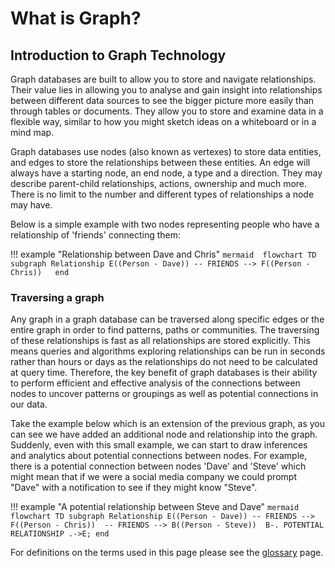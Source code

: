 # What is Graph?

## Introduction to Graph Technology 

Graph databases are built to allow you to store and navigate relationships. Their value lies in allowing you to analyse and gain insight into relationships between different data sources to see the bigger picture more easily than through tables or documents. They allow you to store and examine data in a flexible way, similar to how you might sketch ideas on a whiteboard or in a mind map. 

Graph databases use nodes (also known as vertexes) to store data entities, and edges to store the relationships between these entities. An edge will always have a starting node, an end node, a type and a direction. They may describe parent-child relationships, actions, ownership and much more. There is no limit to the number and different types of relationships a node may have.

Below is a simple example with two nodes representing people who have a relationship of 'friends' connecting them:

!!! example "Relationship between Dave and Chris"
    ```mermaid 
    flowchart TD
        subgraph Relationship
            E((Person - Dave))
            -- FRIENDS -->
            F((Person - Chris))  
        end
    ```

### Traversing a graph

Any graph in a graph database can be traversed along specific edges or the entire graph in order to find patterns, paths or communities. The traversing of these relationships is fast as all relationships are stored explicitly. This means queries and algorithms exploring relationships can be run in seconds rather than hours or days as the relationships do not need to be calculated at query time. Therefore, the key benefit of graph databases is their ability to perform efficient and effective analysis of the connections between nodes to uncover patterns or groupings as well as potential connections in our data.

Take the example below which is an extension of the previous graph, as you can see we have added an additional node and relationship into the graph. Suddenly, even with this small example, we can start to draw inferences and analytics about potential connections between nodes. For example, there is a potential connection between nodes 'Dave' and 'Steve' which might mean that if we were a social media company we could prompt "Dave" with a notification to see if they might know "Steve".

!!! example "A potential relationship between Steve and Dave"
    ```mermaid
    flowchart TD
        subgraph Relationship
            E((Person - Dave))
            -- FRIENDS -->
            F((Person - Chris)) 
            -- FRIENDS -->
            B((Person - Steve)) 
            B-. POTENTIAL RELATIONSHIP .->E;
        end
    ```

For definitions on the terms used in this page please see the [glossary](../../reference/glossary.md) page.